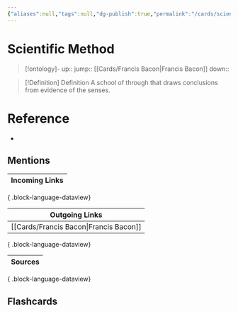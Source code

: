 ```yaml
---
{"aliases":null,"tags":null,"dg-publish":true,"permalink":"/cards/scientific-method/","dgPassFrontmatter":true}
---
```


# Scientific Method

> [!ontology]-
> up:: 
> jump:: [[Cards/Francis Bacon\|Francis Bacon]]
> down:: 

> [!Definition] Definition
> A school of through that draws conclusions from evidence of the senses.

# Reference

- 

## Mentions

| Incoming Links |
| -------------- |

{ .block-language-dataview}

| Outgoing Links                            |
| ----------------------------------------- |
| [[Cards/Francis Bacon\|Francis Bacon]] |

{ .block-language-dataview}

| Sources |
| ------- |

{ .block-language-dataview}

## Flashcards